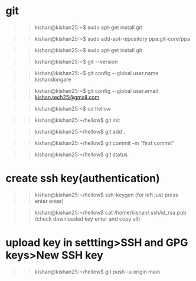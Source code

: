 # git
>> kishan@kishan25:~$ sudo apt-get install git

>> kishan@kishan25:~$ sudo add-apt-repository ppa:git-core/ppa

>> kishan@kishan25:~$ sudo apt-get install git

>> kishan@kishan25:~$ git --version

>> kishan@kishan25:~$ git config --global user.name kishandongare

>> kishan@kishan25:~$ git config --global user.email kishan.tech25@gmail.com

>> kishan@kishan25:~$ cd hellow

>> kishan@kishan25:~/hellow$ git init

>> kishan@kishan25:~/hellow$ git add .

>> kishan@kishan25:~/hellow$ git commit -m "first commit"

>> kishan@kishan25:~/hellow$ git status

# create ssh key(authentication)

>> kishan@kishan25:~/hellow$ ssh-keygen (for left just press enter enter)

>> kishan@kishan25:~/hellow$ cat /home/kishan/.ssh/id_rsa.pub (check downloaded key enter and copy all)

# upload key in settting>SSH and GPG keys>New SSH key

>>kishan@kishan25:~/hellow$ git push -u origin main



